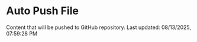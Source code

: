 # Auto Push File

Content that will be pushed to GitHub repository.
Last updated: 08/13/2025, 07:59:28 PM